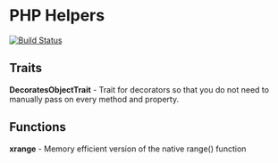 # PHP Helpers

[![Build Status](https://www.travis-ci.org/ordermind/php-helpers.svg?branch=master)](https://www.travis-ci.org/ordermind/php-helpers)

## Traits

**DecoratesObjectTrait** - Trait for decorators so that you do not need to manually pass on every method and property.

## Functions

**xrange** - Memory efficient version of the native range() function